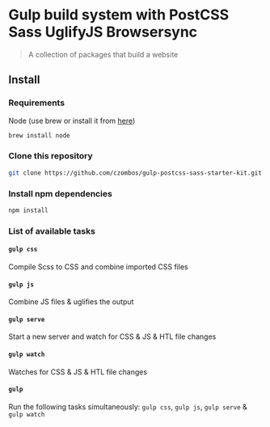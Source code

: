 Gulp build system with PostCSS Sass UglifyJS Browsersync
========================================================

> A collection of packages that build a website

## Install
### Requirements

Node (use brew or install it from [here](http://nodejs.org/download/))

```bash
brew install node
```

### Clone this repository

```bash
git clone https://github.com/czombos/gulp-postcss-sass-starter-kit.git
```

### Install npm dependencies

```bash
npm install
```

### List of available tasks
#### `gulp css`
Compile Scss to CSS and combine imported CSS files

#### `gulp js`
Combine JS files & uglifies the output

#### `gulp serve`
Start a new server and watch for CSS & JS & HTL file changes

#### `gulp watch`
Watches for CSS & JS & HTL file changes

#### `gulp`
Run the following tasks simultaneously: `gulp css`, `gulp js`, `gulp serve` & `gulp watch`
